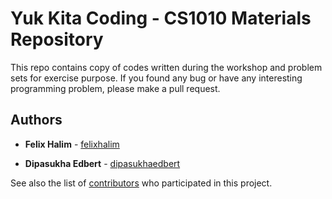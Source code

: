 # Yuk Kita Coding - CS1010 Materials Repository

This repo contains copy of codes written during the workshop and problem sets for exercise purpose.
If you found any bug or have any interesting programming problem, please make a pull request.

## Authors

- **Felix Halim** - [felixhalim](https://github.com/felixhalim)

- **Dipasukha Edbert** - [dipasukhaedbert](https://github.com/dipasukhaedbert)

See also the list of [contributors](https://github.com/felixhalim/ykc-cs1010/contributors) who participated in this project.
